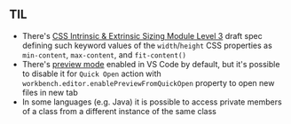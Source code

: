 ## TIL
- There's [CSS Intrinsic & Extrinsic Sizing Module Level 3](https://www.w3.org/TR/css-sizing-3/) draft spec defining such keyword values of the `width`/`height` CSS properties as `min-content`, `max-content`, and `fit-content()`
- There's [preview mode](https://code.visualstudio.com/docs/getstarted/userinterface#_preview-mode) enabled in VS Code by default, but it's possible to disable it for `Quick Open` action with `workbench.editor.enablePreviewFromQuickOpen` property to open new files in new tab
- In some languages (e.g. Java) it is possible to access private members of a class from a different instance of the same class
